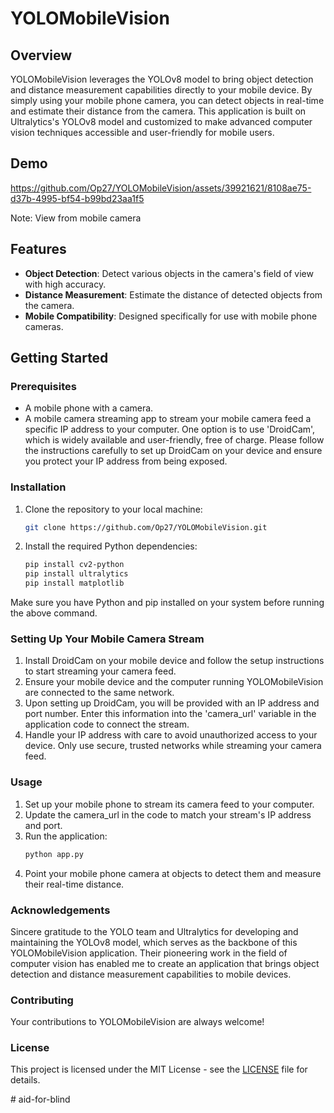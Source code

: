# YOLOMobileVision

## Overview
YOLOMobileVision leverages the YOLOv8 model to bring object detection and distance measurement capabilities directly to your mobile device. By simply using your mobile phone camera, you can detect objects in real-time and estimate their distance from the camera. This application is built on Ultralytics's YOLOv8 model and customized to make advanced computer vision techniques accessible and user-friendly for mobile users.

## Demo 
https://github.com/Op27/YOLOMobileVision/assets/39921621/8108ae75-d37b-4995-bf54-b99bd23aa1f5

Note: View from mobile camera


## Features
- **Object Detection**: Detect various objects in the camera's field of view with high accuracy.
- **Distance Measurement**: Estimate the distance of detected objects from the camera.
- **Mobile Compatibility**: Designed specifically for use with mobile phone cameras.

## Getting Started
### Prerequisites
- A mobile phone with a camera.
- A mobile camera streaming app to stream your mobile camera feed a specific IP address to your computer. One option is to use 'DroidCam', which is widely available and user-friendly, free of charge. Please follow the instructions carefully to set up DroidCam on your device and ensure you protect your IP address from being exposed.


### Installation
1. Clone the repository to your local machine:
   ```bash
   git clone https://github.com/Op27/YOLOMobileVision.git
   ```
2. Install the required Python dependencies:
   ```bash
   pip install cv2-python
   pip install ultralytics
   pip install matplotlib
   ```
Make sure you have Python and pip installed on your system before running the above command.

### Setting Up Your Mobile Camera Stream
1. Install DroidCam on your mobile device and follow the setup instructions to start streaming your camera feed.
2. Ensure your mobile device and the computer running YOLOMobileVision are connected to the same network.
3. Upon setting up DroidCam, you will be provided with an IP address and port number. Enter this information into the 'camera_url' variable in the application code to connect the stream.
4. Handle your IP address with care to avoid unauthorized access to your device. Only use secure, trusted networks while streaming your camera feed.


### Usage
1. Set up your mobile phone to stream its camera feed to your computer.
2. Update the camera_url in the code to match your stream's IP address and port.
3. Run the application:
    ```bash
    python app.py
    ```
4. Point your mobile phone camera at objects to detect them and measure their real-time distance.

### Acknowledgements
Sincere gratitude to the YOLO team and Ultralytics for developing and maintaining the YOLOv8 model, which serves as the backbone of this YOLOMobileVision application. Their pioneering work in the field of computer vision has enabled me to create an application that brings object detection and distance measurement capabilities to mobile devices.

### Contributing
Your contributions to YOLOMobileVision are always welcome! 

### License
This project is licensed under the MIT License - see the [LICENSE](LICENSE) file for details.





#   a i d - f o r - b l i n d  
 